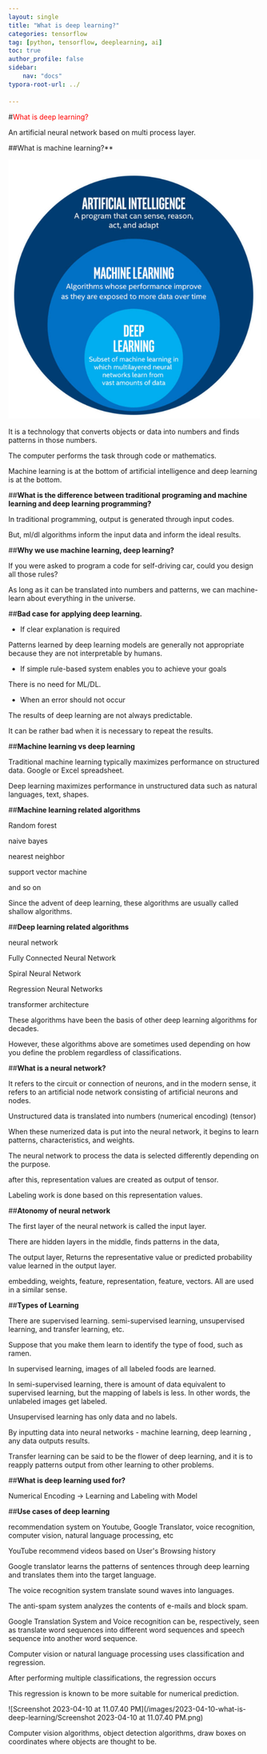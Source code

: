 ```yaml
---
layout: single
title: "What is deep learning?"
categories: tensorflow
tag: [python, tensorflow, deeplearning, ai]
toc: true
author_profile: false
sidebar:
    nav: "docs"
typora-root-url: ../

---
```



#<span style ="color: red">What is deep learning?</span>




An artificial neural network based on multi process layer.

##What is machine learning?**

![img](/images/2023-04-10-what-is-deep-learning/img.png)

It is a technology that converts objects or data into numbers and finds patterns in those numbers.

The computer performs the task through code or mathematics.

Machine learning is at the bottom of artificial intelligence and deep learning is at the bottom.




##**What is the difference between traditional programing and machine learning and deep learning programming?**


In traditional programming, output is generated through input codes.

But, ml/dl algorithms inform the input data and inform the ideal results.



##**Why we use machine learning, deep learning?**

If you were asked to program a code for self-driving car, could you design all those rules?

As long as it can be translated into numbers and patterns, we can machine-learn about everything in the universe.



##**Bad case for applying deep learning.**

- If clear explanation is required

Patterns learned by deep learning models are generally not appropriate because they are not interpretable by humans.



- If simple rule-based system enables you to achieve your goals

There is no need for ML/DL.



- When an error should not occur

The results of deep learning are not always predictable.

It can be rather bad when it is necessary to repeat the results.



##**Machine learning vs deep learning**

Traditional machine learning typically maximizes performance on structured data. Google or Excel spreadsheet. 

Deep learning maximizes performance in unstructured data such as natural languages, text, shapes.



##**Machine learning related algorithms**

Random forest

naive bayes

nearest neighbor

support vector machine

and so on

Since the advent of deep learning, these algorithms are usually called shallow algorithms.



##**Deep learning related algorithms**

neural network

Fully Connected Neural Network

Spiral Neural Network

Regression Neural Networks

transformer architecture



These algorithms have been the basis of other deep learning algorithms for decades.



However, these algorithms above are sometimes used depending on how you define the problem regardless of classifications.



##**What is a neural network?**

It refers to the circuit or connection of neurons, and in the modern sense, it refers to an artificial node network consisting of artificial neurons and nodes.

Unstructured data is translated into numbers (numerical encoding) (tensor)

When these numerized data is put into the neural network, it begins to learn patterns, characteristics, and weights.

The neural network to process the data is selected differently depending on the purpose.

after this, representation values are created as output of tensor.

Labeling work is done based on this representation values.




##**Atonomy of neural network**


The first layer of the neural network is called the input layer.

There are hidden layers in the middle, finds patterns in the data,

The output layer, Returns the representative value or predicted probability value learned in the output layer.

embedding, weights, feature, representation, feature, vectors. All are used in a similar sense.



##**Types of Learning**

There are supervised learning. semi-supervised learning, unsupervised learning, and transfer learning, etc.



Suppose that you make them learn to identify the type of food, such as ramen.



In supervised learning, images of all labeled foods are learned.



In semi-supervised learning, there is amount of data equivalent to supervised learning, but the mapping of labels is less. In other words, the unlabeled images get labeled.



Unsupervised learning has only data and no labels.

By inputting data into neural networks - machine learning, deep learning , any data outputs results.



Transfer learning can be said to be the flower of deep learning, and it is to reapply patterns output from other learning to other problems.



##**What is deep learning used for?**

Numerical Encoding -> Learning and Labeling with Model



##**Use cases of deep learning**

recommendation system on Youtube, Google Translator, voice recognition, computer vision, natural language processing, etc

YouTube recommend videos based on User's Browsing history

Google translator learns the patterns of sentences through deep learning and translates them into the target language.



The voice recognition system translate sound waves into languages.



The anti-spam system analyzes the contents of e-mails and block spam.



Google Translation System and Voice recognition can be, respectively, seen as translate word sequences into different word sequences and speech sequence into another word sequence.



Computer vision or natural language processing uses classification and regression.

After performing multiple classifications, the regression occurs

This regression is known to be more suitable for numerical prediction.



![Screenshot 2023-04-10 at 11.07.40 PM](/images/2023-04-10-what-is-deep-learning/Screenshot 2023-04-10 at 11.07.40 PM.png)

Computer vision algorithms, object detection algorithms, draw boxes on coordinates where objects are thought to be.



